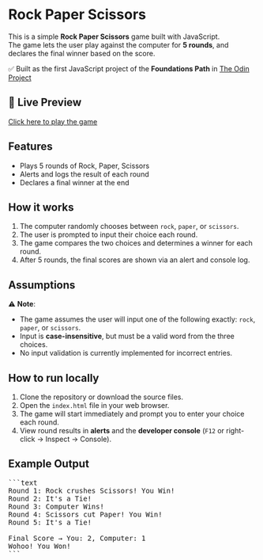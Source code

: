 # Rock Paper Scissors

This is a simple **Rock Paper Scissors** game built with JavaScript.  
The game lets the user play against the computer for **5 rounds**, and declares the final winner based on the score.

✅ Built as the first JavaScript project of the **Foundations Path** in [The Odin Project](https://www.theodinproject.com/lessons/foundations-rock-paper-scissors)

## 🔗 Live Preview

[Click here to play the game](https://your-username.github.io/rock-paper-scissors)

## Features

- Plays 5 rounds of Rock, Paper, Scissors
- Alerts and logs the result of each round
- Declares a final winner at the end

## How it works

1. The computer randomly chooses between `rock`, `paper`, or `scissors`.
2. The user is prompted to input their choice each round.
3. The game compares the two choices and determines a winner for each round.
4. After 5 rounds, the final scores are shown via an alert and console log.

## Assumptions

⚠️ **Note**:  
- The game assumes the user will input one of the following exactly: `rock`, `paper`, or `scissors`.  
- Input is **case-insensitive**, but must be a valid word from the three choices.
- No input validation is currently implemented for incorrect entries.

## How to run locally

1. Clone the repository or download the source files.
2. Open the `index.html` file in your web browser.
3. The game will start immediately and prompt you to enter your choice each round.
4. View round results in **alerts** and the **developer console** (`F12` or right-click → Inspect → Console).

## Example Output

<pre>```text
Round 1: Rock crushes Scissors! You Win!
Round 2: It's a Tie!
Round 3: Computer Wins!
Round 4: Scissors cut Paper! You Win!
Round 5: It's a Tie!

Final Score → You: 2, Computer: 1  
Wohoo! You Won!
```</pre>

